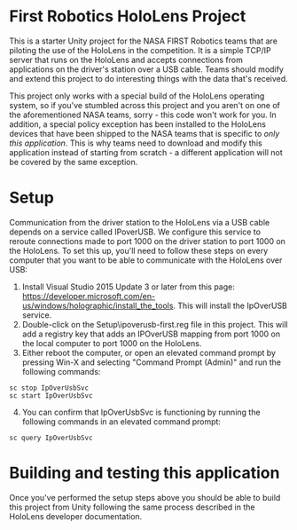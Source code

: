 # First Robotics HoloLens Project
This is a starter Unity project for the NASA FIRST Robotics teams that are piloting the use of the HoloLens in the competition.  It is a simple TCP/IP server that runs on the HoloLens and accepts connections from applications on the driver's station over a USB cable.  Teams should modify and extend this project to do interesting things with the data that's received.

This project only works with a special build of the HoloLens operating system, so if you've stumbled across this project and you aren't on one of the aforementioned NASA teams, sorry - this code won't work for you.  In addition, a special policy exception has been installed to the HoloLens devices that have been shipped to the NASA teams that is specific to _only this application_.  This is why teams need to download and modify this application instead of starting from scratch - a different application will not be covered by the same exception.

# Setup
Communication from the driver station to the HoloLens via a USB cable depends on a service called IPoverUSB.  We configure this service to reroute connections made to port 1000 on the driver station to port 1000 on the HoloLens.  To set this up, you'll need to follow these steps on every computer that you want to be able to communicate with the HoloLens over USB:

1. Install Visual Studio 2015 Update 3 or later from this page: https://developer.microsoft.com/en-us/windows/holographic/install_the_tools.  This will install the IpOverUSB service.
2. Double-click on the Setup\ipoverusb-first.reg file in this project.  This will add a registry key that adds an IPOverUSB mapping from port 1000 on the local computer to port 1000 on the HoloLens.
3. Either reboot the computer, or open an elevated command prompt by pressing Win-X and selecting "Command Prompt (Admin)" and run the following commands:
~~~
sc stop IpOverUsbSvc
sc start IpOverUsbSvc
~~~
4. You can confirm that IpOverUsbSvc is functioning by running the following commands in an elevated command prompt:
~~~
sc query IpOverUsbSvc
~~~

# Building and testing this application

Once you've performed the setup steps above you should be able to build this project from Unity following the same process described in the HoloLens developer documentation.  

